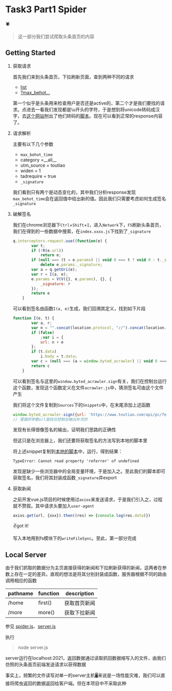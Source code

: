 # Task3 Part1 Spider

🕷

> 这一部分我们尝试爬取头条首页的内容

## Getting Started

1. 获取请求

    首先我们来到头条首页，下拉刷新页面，查到两种不同的请求

   - [list](https://mcs.snssdk.com/v1/list)
   - [?max_behot...](https://www.toutiao.com/api/pc/feed/?max_behot_time=1616313182&category=__all__&utm_source=toutiao&widen=1&tadrequire=true&_signature=_02B4Z6wo005017Ly26wAAIDDyEviCuZkzf-y1t8AAIz0Ea1OvIy5sCEf.jiQanJz8M6XHD3OoOelDvKy7BLpN0.HRYsWWtJv4h61oe1WciOuRSJ1GeGwhZNAYrQgFBwzmg1WEwz0N6JXShmcc8)

    第一个似乎是头条用来检查用户是否还是active的，第二个才是我们要找的请求。点进去一看我们发现都是\u开头的字符，于是想到将unicode转码成汉字，去[这个网站](http://tools.jb51.net/transcoding/chinese2unicode)刨出了他们转码的[脚本](./decoder.js)。现在可以看到正常的response内容了。

2. 请求解析

    主要有以下几个参数

   - `max_behot_time`
   - category =\_\_all\_\_
   - utm_source = toutiao
   - widen = 1
   - tadrequire = true
   - `_signature`

    我们看到只有两个是动态变化的，其中我们分析response发现`max_behot_time`会在返回值中给出新的值。因此我们只需要考虑如何生成签名`_signature`

3. 破解签名

    我们在chrome浏览器下`Ctrl`+`Shift`+`I`，进入`Network`下，`F5`刷新头条首页，我们在得到的一些数据中搜索，在`index.xxxx.js`下找到了`_signature`

    ```js
    q.interceptors.request.use((function(e) {
            var t;
            if (!R(e.url))
                return e;
            if (null === (t = e.params) || void 0 === t ? void 0 : t._signature)
                delete e.params._signature;
            var a = q.getUri(e);
            var r = I(a, e);
            e.params = V(V({}, e.params), {}, {
                _signature: r
            });
            return e
        }
    ```

    可以看到签名由函数`I(a, e)`生成，我们回溯其定义，找到如下片段

    ```js
    function I(e, t) {
            var a, r;
            var n = "".concat(location.protocol, "//").concat(location.host, "/toutiao");
            if (false)
                ;var i = {
                url: n + e
            };
            if (t.data)
                i.body = t.data;
            var c = (null === (a = window.byted_acrawler) || void 0 === a ? void 0 : null === (r = a.sign) || void 0 === r ? void 0 : r.call(a, i)) || "";
            return c
        }
    ```

    可以看到签名与这里的`window.byted_acrawler.sign`有关，我们在控制台运行这个函数，发现这个函数定义在文件`acrawler.js`中，猜测签名可由这个文件产生

    我们将这个文件复制到`Sources`下的`Snippets`中，在末尾添加上述函数

    ```js
    window.byted_acrawler.sign({url: 'https://www.toutiao.com/api/pc/feed/?min_behot_time=0&category=__all__&utm_source=toutiao&widen=1&tadrequire=true'})
    // 里面的参数url是结合控制台输出补充的
    ```

    发现有长得很像签名的输出，证明我们思路的正确性

    但这只是在浏览器上，我们还要将获取签名的方法写到本地的脚本里

    将上述snippet复制到[本地的脚本](./acrawler.js)中，运行，得到结果：

    ```log
    TypeError: Cannot read property 'referrer' of undefined
    ```

    发现是缺少一些浏览器中的全局变量环境，于是加入之。至此我们的脚本即可获取签名，我们将其封装成函数`_signature`并export

4. 获取新闻

    之前开发vue.js项目的时候使用过`axios`来发送请求，于是我们引入之，过程就不赘叙。其中请求头要加入`user-agent`

    ```js
    axios.get(url, {xxx}).then((res) => {console.log(res.data)})
    ```

    ✌got it!

    写入本地用到fs模块下的`writeFileSync`。至此，第一部分完成

## Local Server

由于我们抓取的数据分为主页直接获得的新闻和下拉刷新获得的新闻，这两者在参数上存在一定的差异。直观的想法是将其分别封装成函数，服务器根据不同的路由调用相应的函数

| pathname | function | description |
|----------|----------|-------------|
|   /home  | first()  | 获取首页新闻 |
|   /more  |  more()  | 获取下拉新闻 |

参见 [spider.js](./spider.js)、[server.js](./server.js)

执行

> node server.js

server运行在localhost:2021，返回数据通过读取抓回数据缩写入的文件，由我们仿照的头条首页前端发送请求以获得数据

事实上，频繁的文件读写对单一的server主机🖥来说是一场性能灾难，我们可以直接将爬虫返回的数据返回给客户端。但在本项目中不采取此种
